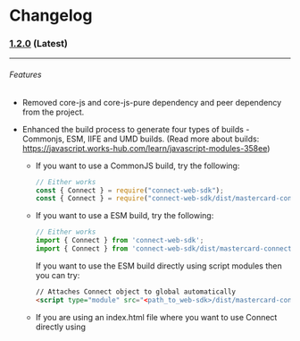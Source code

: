 # Changelog

### [1.2.0](https://www.npmjs.com/package/connect-web-sdk/v/1.2.0) (Latest)
___
###### Features
- Removed core-js and core-js-pure dependency and peer dependency from the project.
- Enhanced the build process to generate four types of builds - Commonjs, ESM, IIFE and UMD builds. (Read more about builds: https://javascript.works-hub.com/learn/javascript-modules-358ee)

    - If you want to use a CommonJS build, try the following:

        ```js
        // Either works
        const { Connect } = require("connect-web-sdk");
        const { Connect } = require("connect-web-sdk/dist/mastercard-connect-cjs.min.js");
        ```

    - If you want to use a ESM build, try the following:

        ```js 
        // Either works
        import { Connect } from 'connect-web-sdk';
        import { Connect } from 'connect-web-sdk/dist/mastercard-connect-esm.min.js';
        ```

        If you want to use the ESM build directly using script modules then you can try:

        ```html 
        // Attaches Connect object to global automatically
        <script type="module" src="<path_to_web-sdk>/dist/mastercard-connect-esm.min.js"></script>
        ```

    - If you are using an index.html file where you want to use Connect directly using <script src=" ">, you can try the IIFE or UMD build.
        
        - UMD (Universal Module Definition) attempts to offer compatibility with the most popular script loaders. The pattern has two parts: an IIFE where it is checked the module loader implemented by the user, and an anonymous function that creates the module
            ```html
            In index.html,
            <script src="node_modules/connect-web-sdk/dist/mastercard-connect-umd.min.js"></script>
            
            // Attaches Connect object to global automatically
            ```


        - IIFE (Immediately Invoked Function Expression) was the first way to define a module without using anything else. Based on the Revealing Module Pattern, IIFEs simulate a context where we have private data (the one defined in the function) and public data (the one exposed via the function's return)

            ```html
            In index.html,
            <script src="node_modules/connect-web-sdk/dist/mastercard-connect-iife.min.js"></script>

            // Attaches Connect object to global automatically
            ```
    

###### Considerations for upgrading to 1.2.0:
- No breaking change from SDK end.
- Since we are no longer supporting IE and older browsers, we removed the core-js and core-js-pure dependency and peer dependency.

### [1.1.0](https://www.npmjs.com/package/connect-web-sdk/v/1.1.0) (03/22/2024)
___
###### Features
- Introduced a new `redirectUrl` option in the ConnectOptions interface. **This parameter is only required for App to App**. This is the URL to redirect back to your mobile app after completing an FI’s OAuth flow (universal link on iOS, app link on Android). If you need to support the optional redirectUrl feature, update your code to pass the redirectUrl property in the ConnectOptions object when launching the Connect SDK. 
    
    ```Connect.launch(url, eventHandlers, { redirectUrl: 'https://example.com' });```

- Added support for **NextJS** framework ✨
- Moved the styling code for the iframe overlay into the launch method, ensuring it's applied consistently across different launch scenarios.
###### Considerations for upgrading to 1.1.0:
- If you want to utilize the `redirectUrl` option, you need to update your code to pass the desired redirect URL when launching the Connect experience.
- No breaking changes to existing functionality, but you should review the updated ConnectOptions interface and update your code accordingly if you plan to use the redirectUrl option.

### [1.0.0-rc.5](https://www.npmjs.com/package/connect-web-sdk/v/1.0.0-rc.5) (03/02/2023)
___
###### Features
- Added **aria-label** and **title** attributes to the iframe for improved accessibility.
###### Considerations for upgrading to 1.0.0-rc.5:
- No breaking changes or major functionality updates. You can upgrade to this version without any significant changes to the implementation.